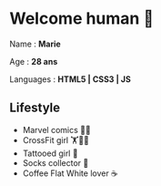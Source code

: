 # Welcome human 👋

Name : **Marie**

Age : **28 ans**

Languages : **HTML5 | CSS3 | JS**

## Lifestyle

- Marvel comics 🦸‍♂️
- CrossFit girl 🏋️🤸‍♂️
- Tattooed girl 💉 
- Socks collector 🧦
- Coffee Flat White lover ☕️
<!---
MarieMnry/MarieMnry is a ✨ special ✨ repository because its `README.md` (this file) appears on your GitHub profile.
You can click the Preview link to take a look at your changes.
--->
